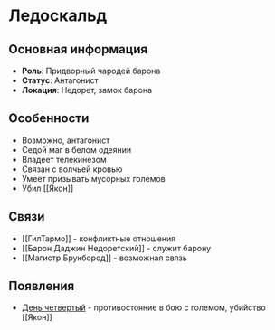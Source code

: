 # Ледоскальд

## Основная информация
- **Роль**: Придворный чародей барона
- **Статус**: Антагонист
- **Локация**: Недорет, замок барона

## Особенности
- Возможно, антагонист
- Седой маг в белом одеянии
- Владеет телекинезом
- Связан с волчьей кровью
- Умеет призывать мусорных големов
- Убил [[Якон]]

## Связи
- [[ГилТармо]] - конфликтные отношения
- [[Барон Даджин Недоретский]] - служит барону
- [[Магистр Брукбород]] - возможная связь

## Появления
- [День четвертый](obsidian://open?vault=Project%20LUX&file=%D0%9E%D1%82%D1%87%D0%B5%D1%82%D1%8B%2F%D0%94%D0%B5%D0%BD%D1%8C%20%D1%87%D0%B5%D1%82%D0%B2%D0%B5%D1%80%D1%82%D1%8B%D0%B9) - противостояние в бою с големом, убийство [[Якон]] 